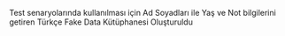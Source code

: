 Test senaryolarında kullanılması için Ad Soyadları ile Yaş ve Not bilgilerini getiren Türkçe Fake Data Kütüphanesi Oluşturuldu
